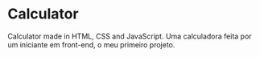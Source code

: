 # Calculator
Calculator made in HTML, CSS and JavaScript.
Uma calculadora feita por um iniciante em front-end, o meu primeiro projeto.

